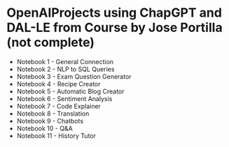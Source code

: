 # OpenAIProjects using ChapGPT and DAL-LE from Course by Jose Portilla (not complete)

* Notebook 1 - General Connection 
* Notebook 2 - NLP to SQL Queries
* Notebook 3 - Exam Question Generator
* Notebook 4 - Recipe Creator
* Notebook 5 - Automatic Blog Creator
* Notebook 6 - Sentiment Analysis
* Notebook 7 - Code Explainer
* Notebook 8 - Translation
* Notebook 9 - Chatbots
* Notebook 10 - Q&A
* Notebook 11 - History Tutor
